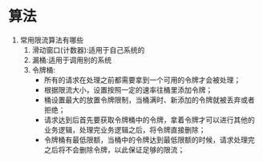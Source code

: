 # 算法
1. 常用限流算法有哪些
    1. 滑动窗口(计数器):适用于自己系统的
    2. 漏桶:适用于调用别的系统
    3. 令牌桶:
        - 所有的请求在处理之前都需要拿到一个可用的令牌才会被处理；
        - 根据限流大小，设置按照一定的速率往桶里添加令牌；
        - 桶设置最大的放置令牌限制，当桶满时、新添加的令牌就被丢弃或者拒绝；
        - 请求达到后首先要获取令牌桶中的令牌，拿着令牌才可以进行其他的业务逻辑，处理完业务逻辑之后，将令牌直接删除；
        - 令牌桶有最低限额，当桶中的令牌达到最低限额的时候，请求处理完之后将不会删除令牌，以此保证足够的限流；